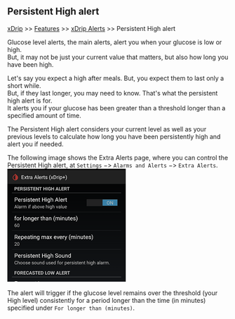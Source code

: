 ## Persistent High alert
[xDrip](../../README.md) >> [Features](../Features_page.md) >> [xDrip Alerts](../Alerts_page.md) >> Persistent High alert  
  
Glucose level alerts, the main alerts, alert you when your glucose is low or high.  
But, it may not be just your current value that matters, but also how long you have been high.  
  
Let's say you expect a high after meals.  But, you expect them to last only a short while.  
But, if they last longer, you may need to know.  That's what the persistent high alert is for.  
It alerts you if your glucose has been greater than a threshold longer than a specified amount of time.  
  
The Persistent High alert considers your current level as well as your previous levels to calculate how long you have been persistently high and alert you if needed.  
  
The following image shows the Extra Alerts page, where you can control the Persistent High alert, at `Settings` &#8722;> `Alarms and Alerts` &#8722;> `Extra Alerts`.  
![](./images/PersistentHigh.png)  
  
The alert will trigger if the glucose level remains over the threshold (your High level) consistently for a period longer than the time (in minutes) specified under `For longer than (minutes)`.  
  
  
